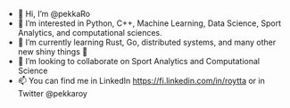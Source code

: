 - 👋 Hi, I’m @pekkaRo
- 👀 I’m interested in Python, C++, Machine Learning, Data Science, Sport Analytics, and computational sciences.
- 🌱 I’m currently learning Rust, Go, distributed systems, and many other new shiny things 🙂
- 💞️ I’m looking to collaborate on Sport Analytics and Computational Science
- 📫 You can find me in LinkedIn https://fi.linkedin.com/in/roytta or in Twitter @pekkaroy

<!---
pekkaRo/pekkaRo is a ✨ special ✨ repository because its `README.md` (this file) appears on your GitHub profile.
You can click the Preview link to take a look at your changes.
--->
